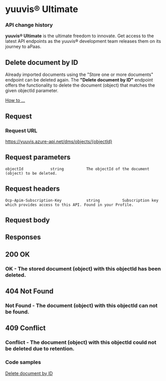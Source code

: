 # yuuvis® Ultimate

### API change history

**yuuvis® Ultimate** is the ultimate freedom to innovate. Get access to the latest API endpoints as the yuuvis® development team releases them on its journey to aPaas.

## Delete document by ID

Already imported documents using the "Store one or more documents" endpoint can be deleted again. 
The **"Delete document by ID"** endpoint offers the functionality to delete the document (object) that matches the given objectId parameter.


[How to ...](https://yuuvis.portal.azure-api.net/how-to/delete)

## Request

### Request URL

https://yuuvis.azure-api.net/dms/objects/{objectId}

## Request parameters

```
objectId            string          The objectId of the document (object) to be deleted.

```
## Request headers

```
Ocp-Apim-Subscription-Key           string          Subscription key which provides access to this API. Found in your Profile.

```

## Request body

## Responses

## 200 OK

### OK - The stored document (object) with this objectId has been deleted.

## 404 Not Found

### Not Found - The document (object) with this objectId can not be found.

## 409 Conflict

### Conflict - The document (object) with this objectId could not be deleted due to retention.

### Code samples

[Delete document by ID](./Delete-to-yuuvis.html)